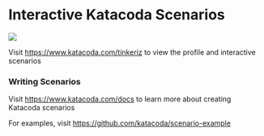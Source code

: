 # Interactive Katacoda Scenarios

[![](http://shields.katacoda.com/katacoda/tinkeriz/count.svg)](https://www.katacoda.com/tinkeriz "Get your profile on Katacoda.com")

Visit https://www.katacoda.com/tinkeriz to view the profile and interactive scenarios

### Writing Scenarios
Visit https://www.katacoda.com/docs to learn more about creating Katacoda scenarios

For examples, visit https://github.com/katacoda/scenario-example
